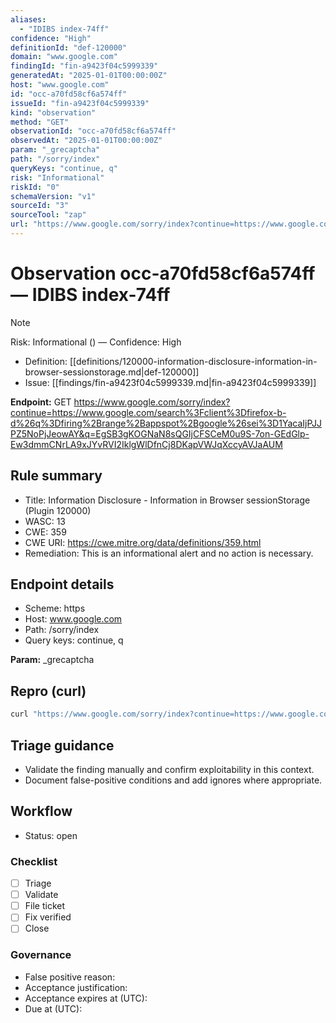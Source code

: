 ```yaml
---
aliases:
  - "IDIBS index-74ff"
confidence: "High"
definitionId: "def-120000"
domain: "www.google.com"
findingId: "fin-a9423f04c5999339"
generatedAt: "2025-01-01T00:00:00Z"
host: "www.google.com"
id: "occ-a70fd58cf6a574ff"
issueId: "fin-a9423f04c5999339"
kind: "observation"
method: "GET"
observationId: "occ-a70fd58cf6a574ff"
observedAt: "2025-01-01T00:00:00Z"
param: "_grecaptcha"
path: "/sorry/index"
queryKeys: "continue, q"
risk: "Informational"
riskId: "0"
schemaVersion: "v1"
sourceId: "3"
sourceTool: "zap"
url: "https://www.google.com/sorry/index?continue=https://www.google.com/search%3Fclient%3Dfirefox-b-d%26q%3Dfiring%2Brange%2Bappspot%2Bgoogle%26sei%3D1YacaIjPJJPZ5NoPjJeowAY&q=EgSB3gKOGNaN8sQGIjCFSCeM0u9S-7on-GEdGlp-Ew3dmmCNrLA9xJYvRVI2IklgWlDfnCj8DKapVWJqXccyAVJaAUM"
---
```


# Observation occ-a70fd58cf6a574ff — IDIBS index-74ff

> [!Note]
> Risk: Informational () — Confidence: High

- Definition: [[definitions/120000-information-disclosure-information-in-browser-sessionstorage.md|def-120000]]
- Issue: [[findings/fin-a9423f04c5999339.md|fin-a9423f04c5999339]]

**Endpoint:** GET https://www.google.com/sorry/index?continue=https://www.google.com/search%3Fclient%3Dfirefox-b-d%26q%3Dfiring%2Brange%2Bappspot%2Bgoogle%26sei%3D1YacaIjPJJPZ5NoPjJeowAY&q=EgSB3gKOGNaN8sQGIjCFSCeM0u9S-7on-GEdGlp-Ew3dmmCNrLA9xJYvRVI2IklgWlDfnCj8DKapVWJqXccyAVJaAUM

## Rule summary

- Title: Information Disclosure - Information in Browser sessionStorage (Plugin 120000)
- WASC: 13
- CWE: 359
- CWE URI: https://cwe.mitre.org/data/definitions/359.html
- Remediation: This is an informational alert and no action is necessary.

## Endpoint details

- Scheme: https
- Host: www.google.com
- Path: /sorry/index
- Query keys: continue, q

**Param:** _grecaptcha

## Repro (curl)

```bash
curl "https://www.google.com/sorry/index?continue=https://www.google.com/search%3Fclient%3Dfirefox-b-d%26q%3Dfiring%2Brange%2Bappspot%2Bgoogle%26sei%3D1YacaIjPJJPZ5NoPjJeowAY&q=EgSB3gKOGNaN8sQGIjCFSCeM0u9S-7on-GEdGlp-Ew3dmmCNrLA9xJYvRVI2IklgWlDfnCj8DKapVWJqXccyAVJaAUM"
```

## Triage guidance

- Validate the finding manually and confirm exploitability in this context.
- Document false-positive conditions and add ignores where appropriate.

## Workflow

- Status: open

### Checklist

- [ ] Triage
- [ ] Validate
- [ ] File ticket
- [ ] Fix verified
- [ ] Close

### Governance

- False positive reason: 
- Acceptance justification: 
- Acceptance expires at (UTC): 
- Due at (UTC): 
